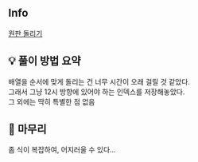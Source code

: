 ## Info
[원판 돌리기](https://www.acmicpc.net/problem/17822)

## 💡 풀이 방법 요약
배열을 순서에 맞게 돌리는 건 너무 시간이 오래 걸릴 것 같았다.  
그래서 그냥 12시 방향에 있어야 하는 인덱스를 저장해놓았다.  
그 외에는 딱히 특별한 점 없음  

## 🙂 마무리
좀 식이 복잡하여, 어지러울 수 있다...  